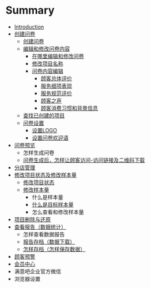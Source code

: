 # Summary

* [Introduction](README.md)
* [创建问卷](chapter1.md)
  * [创建问卷](chapter1/chuang-jian-xiang-mu.md)
  * [编辑和修改问卷内容](chapter1/bian-ji-wen-juan-nei-rong.md)
    * [在哪里编辑和修改问卷](chapter1/bian-ji-wen-juan-nei-rong/bian-ji-he-xiu-gai-wen-juan-nei-rong.md)
    * [修改项目名称](chapter1/bian-ji-wen-juan-nei-rong/xiu-gai-xiang-mu-ming-cheng.md)
    * [问卷内容编辑](chapter1/bian-ji-wen-juan-nei-rong/wen-juan-nei-rong-bian-ji.md)
      * [顾客总体评价](chapter1/bian-ji-wen-juan-nei-rong/wen-juan-nei-rong-bian-ji/gu-ke-zong-ti-ping-jia.md)
      * [服务细项表现](chapter1/bian-ji-wen-juan-nei-rong/wen-juan-nei-rong-bian-ji/fu-wu-xi-xiang-biao-xian.md)
      * [服务规范评价](chapter1/bian-ji-wen-juan-nei-rong/wen-juan-nei-rong-bian-ji/fu-wu-gui-fan-ping-jia.md)
      * [顾客之声](chapter1/bian-ji-wen-juan-nei-rong/wen-juan-nei-rong-bian-ji/gu-ke-zhi-sheng.md)
      * [顾客消费习惯和背景信息](chapter1/bian-ji-wen-juan-nei-rong/wen-juan-nei-rong-bian-ji/gu-ke-xiao-fei-xi-guan-he-bei-jing-xin-xi.md)
  * [查找已创建的项目](chapter1/cha-zhao-yi-chuang-jian-de-xiang-mu.md)
  * [问卷设置](chapter1/wen-juan-she-zhi.md)
    * [设置LOGO](chapter1/wen-juan-she-zhi/she-zhi-logo.md)
    * [设置问卷欢迎语](chapter1/wen-juan-she-zhi/she-zhi-wen-juan-huan-ying-yu.md)
* [问卷预览](e-e.md)
  * 怎样生成问卷
  * [问卷生成后，怎样让顾客访问-访问链接及二维码下载](e-e/wen-juan-sheng-cheng-hou-ff0c-zen-yang-rang-gu-ke-fang-95ee-fang-wen-lian-jie-ji-er-wei-ma-xia-zai.md)
* [分店管理](fen-dian-guan-li.md)
* [修改项目状态及修改样本量](xiu-gai-xiang-mu-zhuang-tai-ji-xiu-gai-yang-ben-liang.md)
  * [修改项目状态](xiu-gai-xiang-mu-zhuang-tai-ji-xiu-gai-yang-ben-liang/xiu-gai-xiang-mu-zhuang-tai.md)
  * [修改样本量](xiu-gai-xiang-mu-zhuang-tai-ji-xiu-gai-yang-ben-liang/xiu-gai-yang-ben-liang.md)
    * 什么是样本量
    * [什么是目标样本量](xiu-gai-xiang-mu-zhuang-tai-ji-xiu-gai-yang-ben-liang/xiu-gai-xiang-mu-zhuang-tai/shi-yao-shi-mu-biao-yang-ben-liang.md)
    * 怎么查看和修改样本量
* [项目删除与还原](cha-kan-bao-gao-yu-shu-ju-tong-ji.md)
* [查看报告（数据统计）](cha-kan-bao-gao-yu-shu-ju-tong-ji.md)
  * 怎样查看数据报告
  * [报告存档（数据下载）](cha-kan-bao-gao-yu-shu-ju-tong-ji/shu-ju-xia-zai-yu-bao-gao-cun-dang.md)
  * [怎样存档（怎样保存数据）](zen-yang-bao-cun-shu-636e-zen-yang-cun-dang.md)
* [顾客预警](gu-ke-yu-jing.md)
* [会员中心](hui-yuan-zhong-xin.md)
* 满意吧企业官方微信
* 浏览器设置


